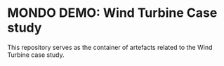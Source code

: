 # MONDO DEMO: Wind Turbine Case study

This repository serves as the container of artefacts related to the Wind Turbine case study.
